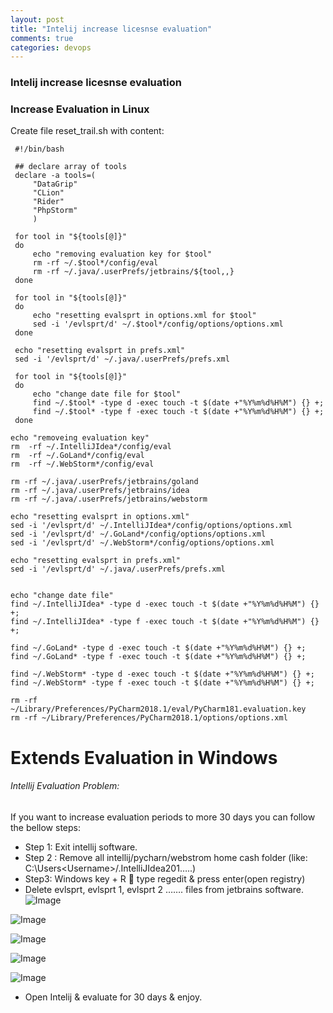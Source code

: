 ```yaml
---
layout: post
title: "Intelij increase licesnse evaluation"
comments: true
categories: devops
---
```


### Intelij increase licesnse evaluation

### Increase Evaluation in Linux

Create file reset_trail.sh with content:
```
 #!/bin/bash
 
 ## declare array of tools
 declare -a tools=(
     "DataGrip"
     "CLion"
     "Rider"
     "PhpStorm"
     )
 
 for tool in "${tools[@]}"
 do
     echo "removing evaluation key for $tool"
     rm -rf ~/.$tool*/config/eval
     rm -rf ~/.java/.userPrefs/jetbrains/${tool,,}
 done
 
 for tool in "${tools[@]}"
 do
     echo "resetting evalsprt in options.xml for $tool"
     sed -i '/evlsprt/d' ~/.$tool*/config/options/options.xml
 done
 
 echo "resetting evalsprt in prefs.xml"
 sed -i '/evlsprt/d' ~/.java/.userPrefs/prefs.xml
 
 for tool in "${tools[@]}"
 do
     echo "change date file for $tool"
     find ~/.$tool* -type d -exec touch -t $(date +"%Y%m%d%H%M") {} +;
     find ~/.$tool* -type f -exec touch -t $(date +"%Y%m%d%H%M") {} +;
 done
```


```
echo "removeing evaluation key"
rm  -rf ~/.IntelliJIdea*/config/eval
rm  -rf ~/.GoLand*/config/eval
rm  -rf ~/.WebStorm*/config/eval

rm -rf ~/.java/.userPrefs/jetbrains/goland
rm -rf ~/.java/.userPrefs/jetbrains/idea
rm -rf ~/.java/.userPrefs/jetbrains/webstorm

echo "resetting evalsprt in options.xml"
sed -i '/evlsprt/d' ~/.IntelliJIdea*/config/options/options.xml
sed -i '/evlsprt/d' ~/.GoLand*/config/options/options.xml
sed -i '/evlsprt/d' ~/.WebStorm*/config/options/options.xml

echo "resetting evalsprt in prefs.xml"
sed -i '/evlsprt/d' ~/.java/.userPrefs/prefs.xml


echo "change date file"
find ~/.IntelliJIdea* -type d -exec touch -t $(date +"%Y%m%d%H%M") {} +;
find ~/.IntelliJIdea* -type f -exec touch -t $(date +"%Y%m%d%H%M") {} +;

find ~/.GoLand* -type d -exec touch -t $(date +"%Y%m%d%H%M") {} +;
find ~/.GoLand* -type f -exec touch -t $(date +"%Y%m%d%H%M") {} +;

find ~/.WebStorm* -type d -exec touch -t $(date +"%Y%m%d%H%M") {} +;
find ~/.WebStorm* -type f -exec touch -t $(date +"%Y%m%d%H%M") {} +;
```
```
rm -rf ~/Library/Preferences/PyCharm2018.1/eval/PyCharm181.evaluation.key
rm -rf ~/Library/Preferences/PyCharm2018.1/options/options.xml
```

# Extends Evaluation in Windows

###### Intellij Evaluation Problem:

If you want to increase evaluation periods to more 30 days you can follow the bellow steps:

- Step 1: Exit intellij software.
- Step 2 : Remove all intellij/pycharn/webstrom home cash folder (like: C:\Users\<Username>/.IntelliJIdea201…..)
- Step3: Windows key + R  type regedit & press enter(open registry)
- Delete evlsprt, evlsprt 1, evlsprt 2 ……. files from jetbrains software.
![Image](../../../../static/img/evaluationProblem.PNG)


![Image](../../../../static/img/intelijCashfolder.PNG)


![Image](../../../../static/img/registry.PNG)


![Image](../../../../static/img/regedit.PNG)


![Image](../../../../static/img/regieditDelete.PNG)


- Open Intelij & evaluate for 30 days & enjoy.








